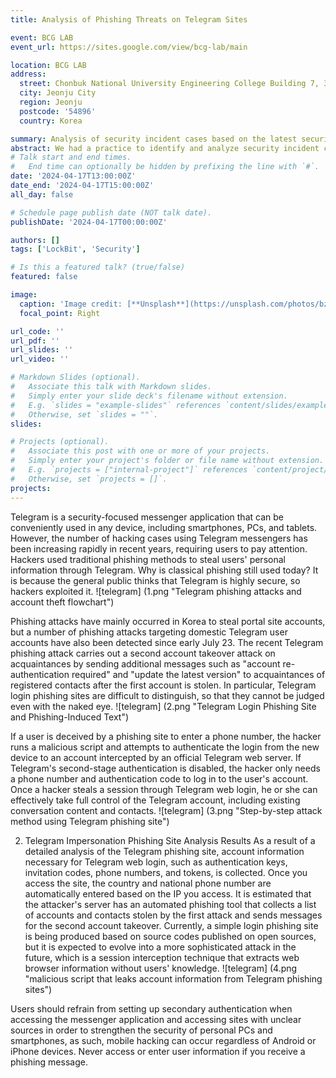 ```yaml
---
title: Analysis of Phishing Threats on Telegram Sites

event: BCG LAB
event_url: https://sites.google.com/view/bcg-lab/main

location: BCG LAB
address:
  street: Chonbuk National University Engineering College Building 7, 302
  city: Jeonju City
  region: Jeonju
  postcode: '54896'
  country: Korea

summary: Analysis of security incident cases based on the latest security trend keywords
abstract: We had a practice to identify and analyze security incident cases based on the latest security trend keywords.
# Talk start and end times.
#   End time can optionally be hidden by prefixing the line with `#`.
date: '2024-04-17T13:00:00Z'
date_end: '2024-04-17T15:00:00Z'
all_day: false

# Schedule page publish date (NOT talk date).
publishDate: '2024-04-17T00:00:00Z'

authors: []
tags: ['LockBit', 'Security']

# Is this a featured talk? (true/false)
featured: false

image:
  caption: 'Image credit: [**Unsplash**](https://unsplash.com/photos/bzdhc5b3Bxs)'
  focal_point: Right

url_code: ''
url_pdf: ''
url_slides: ''
url_video: ''

# Markdown Slides (optional).
#   Associate this talk with Markdown slides.
#   Simply enter your slide deck's filename without extension.
#   E.g. `slides = "example-slides"` references `content/slides/example-slides.md`.
#   Otherwise, set `slides = ""`.
slides:

# Projects (optional).
#   Associate this post with one or more of your projects.
#   Simply enter your project's folder or file name without extension.
#   E.g. `projects = ["internal-project"]` references `content/project/deep-learning/index.md`.
#   Otherwise, set `projects = []`.
projects:
---
```


Telegram is a security-focused messenger application that can be conveniently used in any device, including smartphones, PCs, and tablets. However, the number of hacking cases using Telegram messengers has been increasing rapidly in recent years, requiring users to pay attention. Hackers used traditional phishing methods to steal users' personal information through Telegram. Why is classical phishing still used today? It is because the general public thinks that Telegram is highly secure, so hackers exploited it.
![telegram] (1.png "Telegram phishing attacks and account theft flowchart")

Phishing attacks have mainly occurred in Korea to steal portal site accounts, but a number of phishing attacks targeting domestic Telegram user accounts have also been detected since early July 23. The recent Telegram phishing attack carries out a second account takeover attack on acquaintances by sending additional messages such as "account re-authentication required" and "update the latest version" to acquaintances of registered contacts after the first account is stolen. In particular, Telegram login phishing sites are difficult to distinguish, so that they cannot be judged even with the naked eye.
![telegram] (2.png "Telegram Login Phishing Site and Phishing-Induced Text")

If a user is deceived by a phishing site to enter a phone number, the hacker runs a malicious script and attempts to authenticate the login from the new device to an account intercepted by an official Telegram web server. If Telegram's second-stage authentication is disabled, the hacker only needs a phone number and authentication code to log in to the user's account. Once a hacker steals a session through Telegram web login, he or she can effectively take full control of the Telegram account, including existing conversation content and contacts.
![telegram] (3.png "Step-by-step attack method using Telegram phishing site")

2. Telegram Impersonation Phishing Site Analysis Results
As a result of a detailed analysis of the Telegram phishing site, account information necessary for Telegram web login, such as authentication keys, invitation codes, phone numbers, and tokens, is collected. Once you access the site, the country and national phone number are automatically entered based on the IP you access. It is estimated that the attacker's server has an automated phishing tool that collects a list of accounts and contacts stolen by the first attack and sends messages for the second account takeover. Currently, a simple login phishing site is being produced based on source codes published on open sources, but it is expected to evolve into a more sophisticated attack in the future, which is a session interception technique that extracts web browser information without users' knowledge.
![telegram] (4.png "malicious script that leaks account information from Telegram phishing sites")

Users should refrain from setting up secondary authentication when accessing the messenger application and accessing sites with unclear sources in order to strengthen the security of personal PCs and smartphones, as such, mobile hacking can occur regardless of Android or iPhone devices. Never access or enter user information if you receive a phishing message.